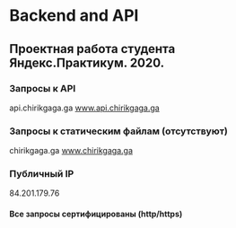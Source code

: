 # Backend and API

## Проектная работа студента Яндекс.Практикум. 2020.

### Запросы к API
api.chirikgaga.ga
www.api.chirikgaga.ga

### Запросы к статическим файлам (отсутствуют)
chirikgaga.ga
www.chirikgaga.ga

### Публичный IP
84.201.179.76

#### Все запросы сертифицированы (http/https)
